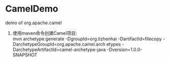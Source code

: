 # CamelDemo
demo of org.apache.camel


1. 使用maven命令创建Camel项目:  
mvn  archetype:generate -DgroupId=org.lizhenhai -DartifactId=filecopy -DarchetypeGroupId=org.apache.camel.arch
etypes -DarchetypeArtifactId=camel-archetype-java -Dversion=1.0.0-SNAPSHOT
